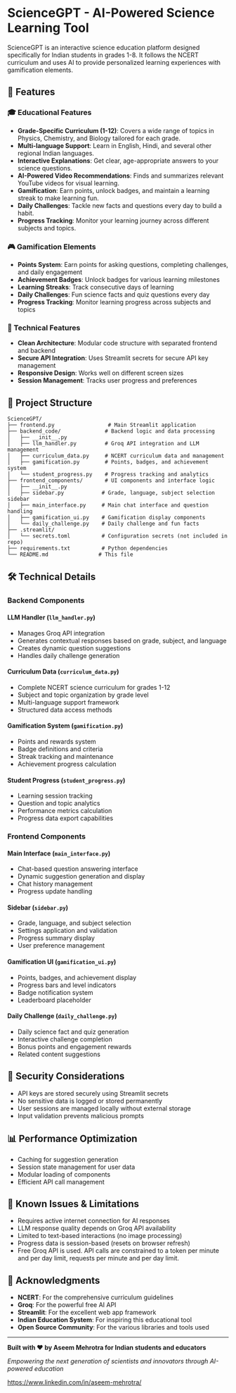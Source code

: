 # ScienceGPT - AI-Powered Science Learning Tool

ScienceGPT is an interactive science education platform designed specifically for Indian students in grades 1-8. It follows the NCERT curriculum and uses AI to provide personalized learning experiences with gamification elements.

## 🌟 Features

### 🎓 Educational Features
* **Grade-Specific Curriculum (1-12)**: Covers a wide range of topics in Physics, Chemistry, and Biology tailored for each grade.
* **Multi-language Support**: Learn in English, Hindi, and several other regional Indian languages.
* **Interactive Explanations**: Get clear, age-appropriate answers to your science questions.
* **AI-Powered Video Recommendations**: Finds and summarizes relevant YouTube videos for visual learning.
* **Gamification**: Earn points, unlock badges, and maintain a learning streak to make learning fun.
* **Daily Challenges**: Tackle new facts and questions every day to build a habit.
* **Progress Tracking**: Monitor your learning journey across different subjects and topics.

### 🎮 Gamification Elements
- **Points System**: Earn points for asking questions, completing challenges, and daily engagement
- **Achievement Badges**: Unlock badges for various learning milestones
- **Learning Streaks**: Track consecutive days of learning
- **Daily Challenges**: Fun science facts and quiz questions every day
- **Progress Tracking**: Monitor learning progress across subjects and topics

### 🔧 Technical Features
- **Clean Architecture**: Modular code structure with separated frontend and backend
- **Secure API Integration**: Uses Streamlit secrets for secure API key management
- **Responsive Design**: Works well on different screen sizes
- **Session Management**: Tracks user progress and preferences

## 📁 Project Structure

```
ScienceGPT/
├── frontend.py                 # Main Streamlit application
├── backend_code/              # Backend logic and data processing
│   ├── __init__.py
│   ├── llm_handler.py         # Groq API integration and LLM management
│   ├── curriculum_data.py     # NCERT curriculum data and management
│   ├── gamification.py        # Points, badges, and achievement system
│   └── student_progress.py    # Progress tracking and analytics
├── frontend_components/       # UI components and interface logic
│   ├── __init__.py
│   ├── sidebar.py            # Grade, language, subject selection sidebar
│   ├── main_interface.py     # Main chat interface and question handling
│   ├── gamification_ui.py    # Gamification display components
│   └── daily_challenge.py    # Daily challenge and fun facts
├── .streamlit/
│   └── secrets.toml          # Configuration secrets (not included in repo)
├── requirements.txt          # Python dependencies
└── README.md                # This file
```


## 🛠️ Technical Details

### Backend Components

#### LLM Handler (`llm_handler.py`)
- Manages Groq API integration
- Generates contextual responses based on grade, subject, and language
- Creates dynamic question suggestions
- Handles daily challenge generation

#### Curriculum Data (`curriculum_data.py`)
- Complete NCERT science curriculum for grades 1-12
- Subject and topic organization by grade level
- Multi-language support framework
- Structured data access methods

#### Gamification System (`gamification.py`)
- Points and rewards system
- Badge definitions and criteria
- Streak tracking and maintenance
- Achievement progress calculation

#### Student Progress (`student_progress.py`)
- Learning session tracking
- Question and topic analytics
- Performance metrics calculation
- Progress data export capabilities

### Frontend Components

#### Main Interface (`main_interface.py`)
- Chat-based question answering interface
- Dynamic suggestion generation and display
- Chat history management
- Progress update handling

#### Sidebar (`sidebar.py`)
- Grade, language, and subject selection
- Settings application and validation
- Progress summary display
- User preference management

#### Gamification UI (`gamification_ui.py`)
- Points, badges, and achievement display
- Progress bars and level indicators
- Badge notification system
- Leaderboard placeholder

#### Daily Challenge (`daily_challenge.py`)
- Daily science fact and quiz generation
- Interactive challenge completion
- Bonus points and engagement rewards
- Related content suggestions


## 🔐 Security Considerations

- API keys are stored securely using Streamlit secrets
- No sensitive data is logged or stored permanently
- User sessions are managed locally without external storage
- Input validation prevents malicious prompts

## 📊 Performance Optimization

- Caching for suggestion generation
- Session state management for user data
- Modular loading of components
- Efficient API call management


## 🐛 Known Issues & Limitations

- Requires active internet connection for AI responses
- LLM response quality depends on Groq API availability
- Limited to text-based interactions (no image processing)
- Progress data is session-based (resets on browser refresh)
- Free Groq API is used. API calls are constrained to a token per minute and per day limit, requests per minute and per day limit.

## 🙏 Acknowledgments

- **NCERT**: For the comprehensive curriculum guidelines
- **Groq**: For the powerful free AI API
- **Streamlit**: For the excellent web app framework
- **Indian Education System**: For inspiring this educational tool
- **Open Source Community**: For the various libraries and tools used

---

**Built with ❤️ by Aseem Mehrotra for Indian students and educators**

*Empowering the next generation of scientists and innovators through AI-powered education*


<https://www.linkedin.com/in/aseem-mehrotra/>
